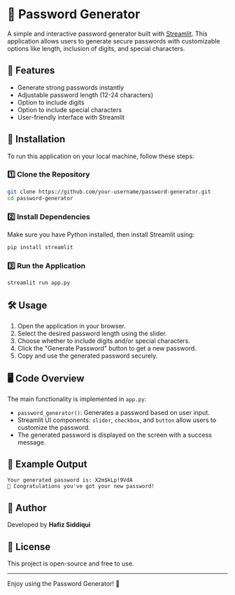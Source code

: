 # 🔑 Password Generator

A simple and interactive password generator built with [Streamlit](https://streamlit.io/). This application allows users to generate secure passwords with customizable options like length, inclusion of digits, and special characters.

## 🚀 Features

- Generate strong passwords instantly
- Adjustable password length (12-24 characters)
- Option to include digits
- Option to include special characters
- User-friendly interface with Streamlit

## 📌 Installation

To run this application on your local machine, follow these steps:

### 1️⃣ Clone the Repository
```bash
git clone https://github.com/your-username/password-generator.git
cd password-generator
```

### 2️⃣ Install Dependencies
Make sure you have Python installed, then install Streamlit using:
```bash
pip install streamlit
```

### 3️⃣ Run the Application
```bash
streamlit run app.py
```

## 🛠️ Usage

1. Open the application in your browser.
2. Select the desired password length using the slider.
3. Choose whether to include digits and/or special characters.
4. Click the "Generate Password" button to get a new password.
5. Copy and use the generated password securely.

## 🖥️ Code Overview

The main functionality is implemented in `app.py`:

- `password_generator()`: Generates a password based on user input.
- Streamlit UI components: `slider`, `checkbox`, and `button` allow users to customize the password.
- The generated password is displayed on the screen with a success message.

## 📌 Example Output

```
Your generated password is: X2m$kLp!9VdA
🎊 Congratulations you've got your new password!
```

## 📝 Author
Developed by **Hafiz Siddiqui**

## 📜 License
This project is open-source and free to use.

---

Enjoy using the Password Generator! 🔐

